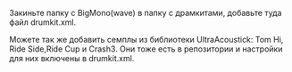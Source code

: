 Закиньте папку с BigMono(wave) в папку с драмкитами, добавьте туда файл drumkit.xml.

Можете так же добавить семплы из библиотеки UltraAcoustick: Tom Hi, Ride Side,Ride Cup и Crash3. Они тоже есть в репозитории и настройки для них включены в drumkit.xml.
